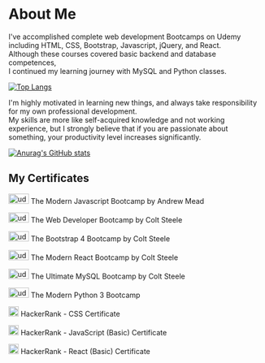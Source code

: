 # About Me

I've accomplished complete web development Bootcamps on Udemy </br>  including HTML, CSS, Bootstrap, Javascript, jQuery, and React. </br> 
Although these courses covered basic backend and database competences, </br>  I continued my learning journey with MySQL and Python classes. </br> 

[![Top Langs](https://github-readme-stats.vercel.app/api/top-langs/?username=agiwunderlich&hide=glsl,ejs)](https://github.com/agiwunderlich/github-readme-stats)


I'm highly motivated in learning new things, and always take responsibility for my own professional development. </br> 
My skills are more like self-acquired knowledge and not working experience, but I strongly believe that if you are passionate about something, your productivity level increases significantly. 


[![Anurag's GitHub stats](https://github-readme-stats.vercel.app/api?username=agiwunderlich&show_icons=true&theme=swift)](https://github.com/agiwunderlich/github-readme-stats)



<h2>My Certificates </h2>


<a href="https://www.udemy.com/certificate/UC-f97ed5cb-0ccf-463a-9eae-fc33493a5e4c/"><img src="https://cdn2.downdetector.com/static/uploads/logo/UDEMY_3_0KKraw2.png" alt="udemy" width="40" height="20"></a> The Modern Javascript Bootcamp by Andrew Mead  


<a href="https://www.udemy.com/certificate/UC-7be86bf2-4c62-45ea-805d-f523e36b2493/"><img src="https://cdn2.downdetector.com/static/uploads/logo/UDEMY_3_0KKraw2.png" alt="udemy" width="40" height="20"></a> The Web Developer Bootcamp by Colt Steele 



<a href="https://www.udemy.com/certificate/UC-e42df23a-40de-4918-ac07-121e75b6b557/"><img src="https://cdn2.downdetector.com/static/uploads/logo/UDEMY_3_0KKraw2.png" alt="udemy" width="40" height="20"></a> The Bootstrap 4 Bootcamp by Colt Steele 

<a href="https://www.udemy.com/certificate/UC-e0ad735d-133d-4121-b9a4-b03ab33453c1/"><img src="https://cdn2.downdetector.com/static/uploads/logo/UDEMY_3_0KKraw2.png" alt="udemy" width="40" height="20"></a> The Modern React Bootcamp by Colt Steele

<a href="https://www.udemy.com/certificate/UC-ffdccfe8-3879-4efd-bed5-a584181527d3/"><img src="https://cdn2.downdetector.com/static/uploads/logo/UDEMY_3_0KKraw2.png" alt="udemy" width="40" height="20"></a> The Ultimate MySQL Bootcamp by Colt Steele 

<a href="https://udemy-certificate.s3.amazonaws.com/pdf/UC-f2243333-bdc5-442a-a1c0-0bd4f9042fb0.pdf"><img src="https://cdn2.downdetector.com/static/uploads/logo/UDEMY_3_0KKraw2.png" alt="udemy" width="40" height="20"></a> The Modern Python 3 Bootcamp

<a href="https://www.hackerrank.com/certificates/c7ce3c423541"><img src="https://cdn-1.webcatalog.io/catalog/hackerrank/hackerrank-icon-filled.png" alt="hackerrank" width="20" height="20"></a> HackerRank - CSS Certificate 

<a href="https://www.hackerrank.com/certificates/d02ad563020a"><img src="https://cdn-1.webcatalog.io/catalog/hackerrank/hackerrank-icon-filled.png" alt="hackerrank" width="20" height="20"></a> HackerRank - JavaScript (Basic) Certificate 

<a href="https://www.hackerrank.com/certificates/ad9236140547"><img src="https://cdn-1.webcatalog.io/catalog/hackerrank/hackerrank-icon-filled.png" alt="hackerrank" width="20" height="20"></a> HackerRank - React (Basic) Certificate 

